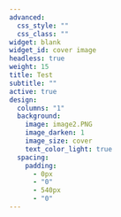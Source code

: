 ```yaml
---
advanced:
  css_style: ""
  css_class: ""
widget: blank
widget_id: cover image
headless: true
weight: 15
title: Test
subtitle: ""
active: true
design:
  columns: "1"
  background:
    image: image2.PNG
    image_darken: 1
    image_size: cover
    text_color_light: true
  spacing:
    padding:
      - 0px
      - "0"
      - 540px
      - "0"
---
```

